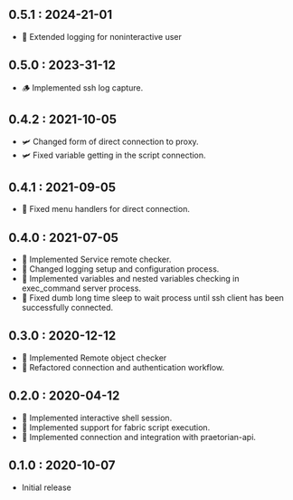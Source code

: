 ## 0.5.1 : 2024-21-01

- 🌴 Extended logging for noninteractive user

## 0.5.0 : 2023-31-12

- 🪵 Implemented ssh log capture.

## 0.4.2 : 2021-10-05

- 🛩️ Changed form of direct connection to proxy.
- 🛩️ Fixed variable getting in the script connection.

## 0.4.1 : 2021-09-05

- 🙈 Fixed menu handlers for direct connection.

## 0.4.0 : 2021-07-05

- 🌴 Implemented Service remote checker.
- 🌴 Changed logging setup and configuration process.
- 🌴 Implemented variables and nested variables checking in exec_command server process.
- 🌴 Fixed dumb long time sleep to wait process until ssh client has been successfully connected.

## 0.3.0 : 2020-12-12

- 🥐 Implemented Remote object checker
- 🥐 Refactored connection and authentication workflow.

## 0.2.0 : 2020-04-12

- 🥝 Implemented interactive shell session.
- 🥝 Implemented support for fabric script execution.
- 🥝 Implemented connection and integration with praetorian-api.

## 0.1.0 : 2020-10-07

- Initial release
